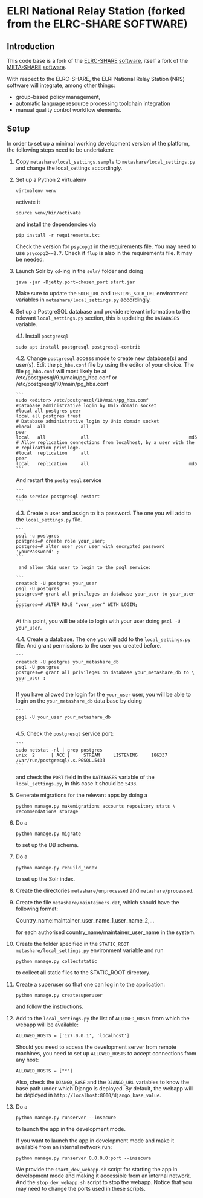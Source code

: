 ELRI National Relay Station (forked from the ELRC-SHARE SOFTWARE)
=================================================================

Introduction
------------

This code base is a fork of the [ELRC-SHARE](http://elrc-share.eu)
[software](https://github.com/MiltosD/ELRC2), itself a fork of the
[META-SHARE](http://www.meta-share.org/)
[software](https://github.com/metashare/META-SHARE).


With respect to the ELRC-SHARE, the ELRI National Relay Station (NRS) software
will integrate, among other things:

- group-based policy management,
- automatic language resource processing toolchain integration
- manual quality control workflow elements.

Setup
-----

In order to set up a minimal working development version of the platform, the
following steps need to be undertaken:

01. Copy `metashare/local_settings.sample` to `metashare/local_settings.py` and
    change the local_settings accordingly.

02. Set up a Python 2 virtualenv 

        virtualenv venv

    activate it

        source venv/bin/activate

    and install the dependencies via

        pip install -r requirements.txt

    Check the version for `psycopg2` in the requirements file. You may need to
    use `psycopg2==2.7`.
    Check if `flup` is also in the requirements file. It may be needed.

03. Launch Solr by `cd`-ing in the `solr/` folder and doing

        java -jar -Djetty.port=chosen_port start.jar
    
    Make sure to update the `SOLR_URL` and `TESTING_SOLR_URL` environment
    variables in `metashare/local_settings.py` accordingly.

04. Set up a PostgreSQL database and provide relevant information to the
    relevant `local_settings.py` section, this is updating the `DATABASES`
    variable.

    4.1. Install `postgresql`

        sudo apt install postgresql postgresql-contrib

    4.2. Change `postgresql` access mode to create new database(s) and user(s).
         Edit the `pb_hba.conf` file by using the editor of your choice.
         The file `pg_hba.conf` will most likely be at
         /etc/postgresql/9.x/main/pg_hba.conf or
         /etc/postgresql/10/main/pg_hba.conf

        ```
        sudo <editor> /etc/postgresql/10/main/pg_hba.conf
        #Database administrative login by Unix domain socket
        #local all postgres peer
        local all postgres trust
        # Database administrative login by Unix domain socket
        #local  all             all                                     peer
        local   all             all                                     md5 
        # Allow replication connections from localhost, by a user with the
        # replication privilege.  
        #local  replication     all                                     peer
        local   replication     all                                     md5
        ```
 
    And restart the `postgresql` service
 
        ```
        sudo service postgresql restart
        ```
    4.3. Create a user and assign to it a password. The one you will add to the
         `local_settings.py` file.

        ```
        psql -u postgres
        postgres=# create role your_user;
        postgres=# alter user your_user with encrypted password 'yourPassword' ;
        ```

         and allow this user to login to the psql service:

        ```
        createdb -U postgres your_user
        psql -U postgres
        postgres=# grant all privileges on database your_user to your_user ;
        postgres=# ALTER ROLE "your_user" WITH LOGIN;
        ```
    
    At this point, you will be able to login with your user doing `psql -U
    your_user`.

    4.4. Create a database. The one you will add to the `local_settings.py`
         file. And grant permissions to the user you created before.

        ```
        createdb -U postgres your_metashare_db
        psql -U postgres 
        postgres=# grant all privileges on database your_metashare_db to \
        your_user ;
        ```
    
    If you have allowed the login for the `your_user` user, you will be able to
    login on the `your_metashare_db` data base by doing 

        ```
        psql -U your_user your_metashare_db
        ```

    4.5. Check the `postgresql` service port:
    
        ```
        sudo netstat -nl | grep postgres
        unix  2      [ ACC ]     STREAM     LISTENING     186337   /var/run/postgresql/.s.PGSQL.5433
        ```

    and check the `PORT` field in the `DATABASES` variable of the
    `local_settings.py`, in this case it should be `5433`. 

    
05. Generate migrations for the relevant apps by doing a
  
        python manage.py makemigrations accounts repository stats \
        recommendations storage

06. Do a

        python manage.py migrate

    to set up the DB schema.

07. Do a

        python manage.py rebuild_index

    to set up the Solr index.

08. Create the directories `metashare/unprocessed` and `metashare/processed`.

09. Create the file `metashare/maintainers.dat`, which should have the following
    format:
    
    Country_name:maintainer_user_name_1,user_name_2,...
  
    for each authorised country_name/maintainer_user_name in the system.

10. Create the folder specified in the `STATIC_ROOT` `metashare/local_settings.py`
    environment variable and run

        python manage.py collectstatic
    
    to collect all static files to the STATIC_ROOT directory.

11. Create a superuser so that one can log in to the application:

        python manage.py createsuperuser

    and follow the instructions.

12. Add to the `local_settings.py` the list of `ALLOWED_HOSTS` from which the
    webapp will be available:

        ALLOWED_HOSTS = ['127.0.0.1', 'localhost']

    Should you need to access the development server from remote machines, you
    need to set up `ALLOWED_HOSTS` to accept connections from any host:

        ALLOWED_HOSTS = ["*"]
    
    Also, check the `DJANGO_BASE` and the `DJANGO_URL` variables to know the
    base path under which Django is deployed. By default, the webapp will be
    deployed in `http://localhost:8000/django_base_value`.

13. Do a

        python manage.py runserver --insecure
    
    to launch the app in the development mode.
    
    If you want to launch the app in development mode and make it available from
    an internal network run:

        python manage.py runserver 0.0.0.0:port --insecure

    We provide the `start_dev_webapp.sh` script for starting the app in
    development mode and making it accessible from an internal network. And the
    `stop_dev_webapp.sh` script to stop the webapp. Notice that you may need to
    change the ports used in these scripts. 
